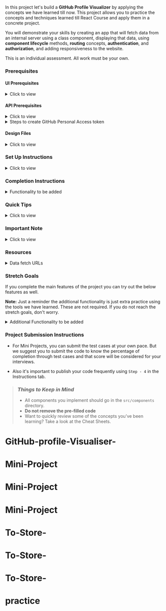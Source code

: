 In this project let's build a **GitHub Profile Visualizer** by applying the concepts we have learned till now. This project allows you to practice the concepts and techniques learned till React Course and apply them in a concrete project.

You will demonstrate your skills by creating an app that will fetch data from an internal server using a class component, displaying that data, using **component lifecycle** methods, **routing** concepts, **authentication**, and **authorization**, and adding responsiveness to the website.

This is an individual assessment. All work must be your own.

### Prerequisites

#### UI Prerequisites

<details>
<summary>Click to view</summary>

- What is Figma?
  - Figma is a vector graphics editor and prototyping tool which is primarily web-based. You can check more info on the <a href="https://www.figma.com/" target="_blank">Website</a>.
- Create a Free account in Figma
  - Kindly follow the instructions as shown in <a href="https://www.youtube.com/watch?v=hrHL2VLMl7g&t=37s" target="_blank">this</a> video to create a Free Figma account. Watch the video upto **00:50**.
- How to Check CSS in Figma?
  - Kindly follow the instructions as shown in <a href="https://www.youtube.com/watch?v=B242nuM3y2s" target="_blank">this</a> video to check CSS in the Figma screen. Watch the video upto **02:45**.
- Export Images in Figma screen

  - Kindly follow the instructions as shown in <a href="https://www.youtube.com/watch?v=NpzL1MONwaw" target="_blank">this</a> video to export images from the Figma screen.
  - Click on the Export button to get Export options as shown in the below image.

  <div style="text-align:center;margin:10px 0px 0px 45px;width:200px;">
    <img src="https://assets.ccbp.in/frontend/react-js/figma-export-option.png" />
  </div>

- Upload your exported images from Figma to Cloudinary and get image URLs from Cloudinary. Refer <a href="https://learning.ccbp.in/projects/course?c_id=fe4c935d-3ad5-4bb8-a1a5-9b045ae70010&s_id=2f72d6fe-09a7-4c0a-b0db-196740c853a0&t_id=6535e48d-fb4e-45c4-9654-3da423c79e26" target="_blank">this</a> session for better understanding.

</details>

#### API Prerequisites

<details>
<summary>Click to view</summary>

- What is GitHub?

  - GitHub is a web-based version-control and collaboration platform for software developers. GitHub facilitates social coding by providing a web interface to the Git code repository and management tools for collaboration. GitHub can be thought of as a serious social networking site for software developers. <a href="https://github.com/" target="_blank">Website</a>

- GitHub API:
  - GitHub provides public APIs that allow us to extract the public data of the GitHub users. <a href="https://docs.github.com/en/rest" target="_blank">Read more</a>

</details>

<details>
<summary>Steps to create GitHub Personal Access token</summary>
<br/>
To create GitHub Personal Access token, follow the steps mentioned below

- Open your GitHub Account
- Verify your email address, if it hasn't been verified yet
- In the upper-right corner of any page, click your profile photo, then click Settings

  <div style="text-align:center;margin:10px 0px 0px 45px;width:200px;">
    <img src="https://res.cloudinary.com/do4qwwms8/image/upload/v1627733578/Github%20repositories/userbar-account-settings_f3jhes.png" alt="user account settings"/>
  </div>

- In the left sidebar, click Developer settings button

  <div style="text-align:center;margin:10px 0px 0px 45px;width:200px;">
    <img src="https://res.cloudinary.com/do4qwwms8/image/upload/v1627733660/Github%20repositories/developer-settings_ssfkl3.png" alt="developer settings"/>
  </div>

- In the left sidebar, click Personal access tokens button

  <div style="text-align:center;margin:10px 0px 0px 45px;width:200px;">
    <img src="https://res.cloudinary.com/do4qwwms8/image/upload/v1627733699/Github%20repositories/personal_access_tokens_tab_dm2mwt.png" alt="personal access token tab"/>
  </div>

- Click Generate new token button

  <div style="text-align:center;margin:10px 0px 0px 45px;width:500px;">
    <img src="https://res.cloudinary.com/do4qwwms8/image/upload/v1627733789/Github%20repositories/generate_new_token_yx60wa.png" alt="generate new token"/>
  </div>

- Give your token a descriptive name

  <div style="text-align:center;margin:10px 0px 0px 45px;width:400px;">
    <img src="https://res.cloudinary.com/dppqxule9/image/upload/v1627968394/token_description.png" alt="token description"/>
  </div>

- To give your token an expiration, select the Expiration drop-down menu, then click No expiration

  <div style="text-align:center;margin:10px 0px 0px 45px;width:400px;">
    <img src="https://res.cloudinary.com/do4qwwms8/image/upload/v1627734195/Github%20repositories/token_expiration_qtu1jn.png" alt="token expiration date"/>
  </div>

- Click Generate token button

  <div style="text-align:center;margin:10px 0px 0px 45px;width:400px;">
    <img src="https://res.cloudinary.com/do4qwwms8/image/upload/v1627734276/Github%20repositories/generate_token_fiaydd.png" alt="generate token"/>
  </div>

- Personal access token will be generated.

  <div style="text-align:center;margin:10px 0px 0px 45px;width:400px;">
    <img src="https://res.cloudinary.com/do4qwwms8/image/upload/v1627734319/Github%20repositories/personal_access_tokens_nlaxvo.png" alt="personal access token"/>
  </div>

- You can copy the access token you have generated and use it as the authorization.

</details>

#### Design Files

<details>
<summary>Click to view</summary>

- You can check the **Design Files** for different devices <a href="https://www.figma.com/file/VbNzjNpk9vuQYy7nDF0JvP/Github-Profile-Visualizer?node-id=0%3A1" target="_blank" >here</a>.

</details>

### Set Up Instructions

<details>
<summary>Click to view</summary>

- Download dependencies by running `npm install`
- Start up the app using `npm start`
</details>

### Completion Instructions

<details>
<summary>Functionality to be added</summary>
<br/>
The app must have the following functionalities

- **Home Route**

  - When a user opens the Home Route,

    - When a username is provided in the search input and the button with the search icon is clicked

      - Make an HTTP GET request to the **GitHub User Profile Details API URL** with path parameter value as the username provided in the search input and query parameter `api_key` with the value of GitHub personal access token

      - For example: When the search input value is **kentcdodds** and search icon is clicked, then the **GitHub User Profile Details API URL** will be as follows

      ```js
      const apiUrl = 'https://ttvxlp94z4.execute-api.ap-south-1.amazonaws.com/dev/gpv/profile-details/kentcdodds?api_key=289234723783_38'
      ```

      - **_Loader_** should be displayed while fetching the data
      - After the data is fetched successfully, display the user profile details received from the response
      - If the HTTP GET request made is unsuccessful, then the failure view given in the **Figma** screens should be displayed
        - When the **Try Again** button is clicked, an HTTP GET request should be made to **GitHub User Profile Details API URL**

    - **Header**
      
      - When the **GitHub Profile Visualizer** title in the header is clicked, then the page should be navigated to the Home Route
      - When the **Home** link in the Header is clicked, then the page should be navigated to the Home Route
      - When the **Analysis** link in the Header is clicked, then the page should be navigated to the Analysis Route
      - When the **Repositories** link in the Header is clicked, then the page should be navigated to the Repository Route
      - When the **Analysis** link in the Header is clicked, then the page should be navigated to the Analysis Route

- **Repository Route**

  - When a user opens the Repository Route

    - Make an HTTP GET request to the **GitHub User Repository Details API URL** with path parameter value as the username provided in the search input in the **Home Route** and query parameter `api_key` with the value of GitHub personal access token
    - **_Loader_** should be displayed while fetching the data
    - After the data is fetched successfully, display the list of user repositories received from the response
    - If the HTTP GET request made is unsuccessful, then the failure view given in the **Figma** screens should be displayed
    - When the **Try Again** button is clicked, an HTTP GET request should be made to **GitHub User Repository Details API URL**

  - When a **Repository** item is clicked, then the page should be navigated to the Repository Item Details Route
  - All the header functionalities mentioned in the Home Route should work in this route accordingly


- **Repository Item Details Route**

  - When an user opens the Repository Item Details Route

    - Make an HTTP GET request to the **GitHub User Repository Item Details API URL** with path parameter value as the username provided in the search input in the **Home Route** and query parameter `api_key` with the value of GitHub personal access token
    - **_Loader_** should be displayed while fetching the data
    - After the data is fetched successfully, display the user repositories item details received from the response
    - If the HTTP GET request made is unsuccessful, then the failure view given in the **Figma** screens should be displayed
    - When the **Try Again** button is clicked, an HTTP GET request should be made to **GitHub User Repository Item Details API URL**

  - All the header functionalities mentioned in the Home Route should work in this route accordingly

- **Analysis Route**

  - When a user opens the Repository Route

    - Make an HTTP GET request to the **GitHub User Analysis Details API URL** with path parameter value as the username provided in the search input in the **Home Route** and query parameter `api_key` with the value of GitHub personal access token
    - **_Loader_** should be displayed while fetching the data
    - After the data is fetched successfully, display the user analysis details received from the response
    - If the HTTP GET request made is unsuccessful, then the failure view given in the **Figma** screens should be displayed
    - When the **Try Again** button is clicked, an HTTP GET request should be made to **GitHub User Analysis Details API URL**

  - When the **GitHub Profile Visualizer** title in the header is clicked, then the page should be navigated to the Home Route
  - When the **Home** link in the Header is clicked, then the page should be navigated to the Home Route
  - When the **Repositories** link in the Header is clicked, then the page should be navigated to the Repository Route

- **Not Found Route**

  - When a random path is provided as the URL, then the page should navigate to the Not Found Route

- Users should be able to view the website responsively in mobile view, tablet view as well.

</details>

### Quick Tips

<details>
<summary>Click to view</summary>

- Use **Recharts** package to implement given charts
  - Recharts <a href="https://www.npmjs.com/package/recharts" target="_blank" >Documentation</a>.
  - Linear chart implementation <a href="https://codesandbox.io/s/simple-line-chart-g3mus?file=/src/LinearChart.js" target="_blank">CodeSandbox</a>.
  - Pie chart implementation <a href="https://codesandbox.io/s/pie-chart-example-cn47w?file=/src/piechart.js" target="_blank">CodeSandbox</a>.
  - Commit graph implementation <a href="https://codesandbox.io/s/commitgraph-devr4?file=/src/CommitGraph.js" target="_blank">CodeSandbox</a>.

</details>

### Important Note

<details>
<summary>Click to view</summary>
<br/>

**The following instructions are required for the tests to pass**

- **Note:**

  - <IndexItem href="api-prerequisites">Click here to know how to create GitHub personal access token</IndexItem>
  - Don't use any third-party packages other than packages mentioned in the **Quick Tips**
  - Use media queries for responsiveness. Instead of rendering the same elements twice for responsiveness.
  - For Mini Projects, You have to use normal HTML elements to style the React Components. Usage of `styled-components` (CSS in JS) to style React components are not supported in Mini Projects. Test cases won't be passed, If you use styled components.
  - Refer to the below example for the usage of `testid` in the HTML elements.

    - Example: `<div testid="repoItem" className="repo-item"/>`.

- **Routes**

  - Render `Home` Route component when the path in URL matches `/`
  - Render `Repository` Route component when the path in URL matches `/repositories`
  - Render `Repository Item Details` Route component when the path in URL matches `/repositories/:repoName`
  - Render `Analysis` Route component when the path in URL matches `/analysis`

- The Failure View images should consist of alt attribute value as `failure view`
- Wrap the `Loader` component with an HTML container element and add the `testid` attribute value as **loader** to it

  ```jsx
  <div className="loader-container" testid="loader">
    <Loader type="TailSpin" color="#3B82F6" height={50} width={50} />
  </div>
  ```

- **Home Route**

  - The HTML button element with search icon should have the `testid` attribute value as **searchButton** to it
  - `HiOutlineSearch` icon from react-icons should be used for the **Search Icon** button
  - `RiBuildingLine` icon from react-icons should be used for the **Building Icon** in Company
  - `IoMdLink` icon from react-icons should be used for the **Link Icon** in Blog
  - `IoLocationOutline` icon from react-icons should be used for the **Location Icon** in Location
  - The website home page image should consist of alt attribute value as `github profile visualizer home page`
  - The user profile picture in the Home Route should have the alt and src as the values of the keys `name` and `avatar_url` from each object in GitHub user profile details Response

- **Repository Route**

  - When the **Repository Route** is opened without giving a valid username, then the page should consists of **No Data Found** image with alt attribute value as `empty repositories`
  - The user profile picture in the Repository Route should have the alt and src as the values of the keys `login` and `avatar_url` in owner from each object in GitHub user repository details Response
  - When the repository API return an empty list, then the No Repositories image should consist of alt attribute value as `no repositories`

- **Analysis Route**

  - When the **Analysis Route** is opened without giving a valid username, then the page should consists of **No Data Found** image with alt attribute value as `empty analysis`
  - The user profile picture in the Analysis Route should have the alt and src as the values of the keys `login` and `avatarUrl` in user from each object in GitHub user analysis details Response
  - When the analysis API return an empty list, then the No Analysis image should consist of alt attribute value as `no analysis`

- **Repositories Item Details Route**

  - The Contributors Profile images should consist of alt attribute value as `contributor profile`

- **Not Found Route**

  - The Not Found image should consist of alt attribute value as `not found`

</details>

### Resources

<details>
<summary>Data fetch URLs</summary>

- Use the _username_ entered in the search input as a path parameter to the below APIs.

**GitHub User Profile Details API**

#### API: `https://ttvxlp94z4.execute-api.ap-south-1.amazonaws.com/dev/gpv/profile-details/{username}`

#### Example: `https://ttvxlp94z4.execute-api.ap-south-1.amazonaws.com/dev/gpv/profile-details/kentcdodds`

#### Method: `GET`

#### Description:

Returns a response containing the profile details of the given user

#### Sample Response

```json
{
  "avatar_url": "https://avatars.githubusercontent.com/u/1500684?v=4",
  "bio": "Improving the world with quality software · Husband, Father, Latter-day Saint, Teacher, OSS · @remix-run · TestingJavaScript.com · EpicReact.Dev · Be Kind",
  "blog": "https://kentcdodds.com",
  "company": "@remix-run",
  "created_at": "2012-03-04T22:32:01Z",
  "email": "me+github@kentcdodds.com",
  "events_url": "https://api.github.com/users/kentcdodds/events{/privacy}",
  "followers": 22212,
  "followers_url": "https://api.github.com/users/kentcdodds/followers",
  "following": 42,
  "following_url": "https://api.github.com/users/kentcdodds/following{/other_user}",
  "gists_url": "https://api.github.com/users/kentcdodds/gists{/gist_id}",
  "gravatar_id": "",
  "hireable": null,
  "html_url": "https://github.com/kentcdodds",
  "id": 1500684,
  "location": "Salt Lake City, Utah, USA",
  "login": "kentcdodds",
  "name": "Kent C. Dodds",
  "node_id": "MDQ6VXNlcjE1MDA2ODQ=",
  "organizations_url": "https://api.github.com/users/kentcdodds/orgs",
  "public_gists": 236,
  "public_repos": 631,
  "received_events_url": "https://api.github.com/users/kentcdodds/received_events",
  "repos_url": "https://api.github.com/users/kentcdodds/repos",
  "site_admin": false,
  "starred_url": "https://api.github.com/users/kentcdodds/starred{/owner}{/repo}",
  "subscriptions_url": "https://api.github.com/users/kentcdodds/subscriptions",
  "twitter_username": "kentcdodds",
  "type": "User",
  "updated_at": "2021-12-02T21:13:19Z",
  "url": "https://api.github.com/users/kentcdodds"
}
```

**GitHub User Repository Details API**

#### API: `https://ttvxlp94z4.execute-api.ap-south-1.amazonaws.com/dev/gpv/repos/{username}`

#### Example: `https://ttvxlp94z4.execute-api.ap-south-1.amazonaws.com/dev/gpv/repos/kentcdodds`

#### Method: `GET`

#### Description:

Returns a response containing the list of repositories

#### Sample Response

```json
[
  {
    "allow_forking": true,
    "archive_url": "https://api.github.com/repos/kentcdodds/.kenv/{archive_format}{/ref}",
    "archived": false,
    "assignees_url": "https://api.github.com/repos/kentcdodds/.kenv/assignees{/user}",
    "blobs_url": "https://api.github.com/repos/kentcdodds/.kenv/git/blobs{/sha}",
    "branches_url": "https://api.github.com/repos/kentcdodds/.kenv/branches{/branch}",
    "clone_url": "https://github.com/kentcdodds/.kenv.git",
    "collaborators_url": "https://api.github.com/repos/kentcdodds/.kenv/collaborators{/collaborator}",
    "comments_url": "https://api.github.com/repos/kentcdodds/.kenv/comments{/number}",
    "commits_url": "https://api.github.com/repos/kentcdodds/.kenv/commits{/sha}",
    "compare_url": "https://api.github.com/repos/kentcdodds/.kenv/compare/{base}...{head}",
    "contents_url": "https://api.github.com/repos/kentcdodds/.kenv/contents/{+path}",
    "contributors_url": "https://api.github.com/repos/kentcdodds/.kenv/contributors",
    "created_at": "2021-05-25T17:26:22Z",
    "default_branch": "main",
    "deployments_url": "https://api.github.com/repos/kentcdodds/.kenv/deployments",
    "description": null,
    "disabled": false,
    "downloads_url": "https://api.github.com/repos/kentcdodds/.kenv/downloads",
    "events_url": "https://api.github.com/repos/kentcdodds/.kenv/events",
    "fork": false,
    "forks": 0,
    "forks_count": 0,
    "forks_url": "https://api.github.com/repos/kentcdodds/.kenv/forks",
    "full_name": "kentcdodds/.kenv",
    "git_commits_url": "https://api.github.com/repos/kentcdodds/.kenv/git/commits{/sha}",
    "git_refs_url": "https://api.github.com/repos/kentcdodds/.kenv/git/refs{/sha}",
    "git_tags_url": "https://api.github.com/repos/kentcdodds/.kenv/git/tags{/sha}",
    "git_url": "git://github.com/kentcdodds/.kenv.git",
    "has_downloads": true,
    "has_issues": true,
    "has_pages": false,
    "has_projects": true,
    "has_wiki": true,
    "homepage": "",
    "hooks_url": "https://api.github.com/repos/kentcdodds/.kenv/hooks",
    "html_url": "https://github.com/kentcdodds/.kenv",
    "id": 370775161,
    "is_template": false,
    "issue_comment_url": "https://api.github.com/repos/kentcdodds/.kenv/issues/comments{/number}",
    "issue_events_url": "https://api.github.com/repos/kentcdodds/.kenv/issues/events{/number}",
    "issues_url": "https://api.github.com/repos/kentcdodds/.kenv/issues{/number}",
    "keys_url": "https://api.github.com/repos/kentcdodds/.kenv/keys{/key_id}",
    "labels_url": "https://api.github.com/repos/kentcdodds/.kenv/labels{/name}",
    "language": "JavaScript",
    "languages": [
      {"name": "JavaScript", "value": 20784},
      {"name": "TypeScript", "value": 4868}
    ],
    "languages_url": "https://api.github.com/repos/kentcdodds/.kenv/languages",
    "license": null,
    "merges_url": "https://api.github.com/repos/kentcdodds/.kenv/merges",
    "milestones_url": "https://api.github.com/repos/kentcdodds/.kenv/milestones{/number}",
    "mirror_url": null,
    "name": ".kenv",
    "node_id": "MDEwOlJlcG9zaXRvcnkzNzA3NzUxNjE=",
    "notifications_url": "https://api.github.com/repos/kentcdodds/.kenv/notifications{?since,all,participating}",
    "open_issues": 0,
    "open_issues_count": 0,
    "owner": {
      "avatar_url": "https://avatars.githubusercontent.com/u/1500684?v=4",
      "events_url": "https://api.github.com/users/kentcdodds/events{/privacy}",
      "followers_url": "https://api.github.com/users/kentcdodds/followers",
      "following_url": "https://api.github.com/users/kentcdodds/following{/other_user}",
      "gists_url": "https://api.github.com/users/kentcdodds/gists{/gist_id}",
      "gravatar_id": "",
      "html_url": "https://github.com/kentcdodds",
      "id": 1500684,
      "login": "kentcdodds",
      "node_id": "MDQ6VXNlcjE1MDA2ODQ=",
      "organizations_url": "https://api.github.com/users/kentcdodds/orgs",
      "received_events_url": "https://api.github.com/users/kentcdodds/received_events",
      "repos_url": "https://api.github.com/users/kentcdodds/repos",
      "site_admin": false,
      "starred_url": "https://api.github.com/users/kentcdodds/starred{/owner}{/repo}",
      "subscriptions_url": "https://api.github.com/users/kentcdodds/subscriptions",
      "type": "User",
      "url": "https://api.github.com/users/kentcdodds"
    },
    "permissions": {
      "admin": false,
      "maintain": false,
      "push": false,
      "triage": false,
      "pull": true
    },
    "private": false,
    "pulls_url": "https://api.github.com/repos/kentcdodds/.kenv/pulls{/number}",
    "pushed_at": "2021-11-19T00:19:06Z",
    "releases_url": "https://api.github.com/repos/kentcdodds/.kenv/releases{/id}",
    "size": 84,
    "ssh_url": "git@github.com:kentcdodds/.kenv.git",
    "stargazers_count": 18,
    "stargazers_url": "https://api.github.com/repos/kentcdodds/.kenv/stargazers",
    "statuses_url": "https://api.github.com/repos/kentcdodds/.kenv/statuses/{sha}",
    "subscribers_url": "https://api.github.com/repos/kentcdodds/.kenv/subscribers",
    "subscription_url": "https://api.github.com/repos/kentcdodds/.kenv/subscription",
    "svn_url": "https://github.com/kentcdodds/.kenv",
    "tags_url": "https://api.github.com/repos/kentcdodds/.kenv/tags",
    "teams_url": "https://api.github.com/repos/kentcdodds/.kenv/teams",
    "topics": [],
    "trees_url": "https://api.github.com/repos/kentcdodds/.kenv/git/trees{/sha}",
    "updated_at": "2021-11-19T00:19:09Z",
    "url": "https://api.github.com/repos/kentcdodds/.kenv",
    "visibility": "public",
    "watchers": 18,
    "watchers_count": 18
  },
  "...."
]
```

**GitHub User Repository Item Details API**

#### API: `https://ttvxlp94z4.execute-api.ap-south-1.amazonaws.com/dev/gpv/specific-repo/{username}/{repoName}`

#### Method: `GET`

#### Description:

Returns a response containing the details of the Repository

#### Sample Response

```json
{
  "id": 370775161,
  "node_id": "MDEwOlJlcG9zaXRvcnkzNzA3NzUxNjE=",
  "name": ".kenv",
  "full_name": "kentcdodds/.kenv",
  "private": false,
  "owner": {
    "login": "kentcdodds",
    "id": 1500684,
    "node_id": "MDQ6VXNlcjE1MDA2ODQ=",
    "avatar_url": "https://avatars.githubusercontent.com/u/1500684?v=4",
    "gravatar_id": "",
    "url": "https://api.github.com/users/kentcdodds",
    "html_url": "https://github.com/kentcdodds",
    "followers_url": "https://api.github.com/users/kentcdodds/followers",
    "following_url": "https://api.github.com/users/kentcdodds/following{/other_user}",
    "gists_url": "https://api.github.com/users/kentcdodds/gists{/gist_id}",
    "starred_url": "https://api.github.com/users/kentcdodds/starred{/owner}{/repo}",
    "subscriptions_url": "https://api.github.com/users/kentcdodds/subscriptions",
    "organizations_url": "https://api.github.com/users/kentcdodds/orgs",
    "repos_url": "https://api.github.com/users/kentcdodds/repos",
    "events_url": "https://api.github.com/users/kentcdodds/events{/privacy}",
    "received_events_url": "https://api.github.com/users/kentcdodds/received_events",
    "type": "User",
    "site_admin": false
  },
  "html_url": "https://github.com/kentcdodds/.kenv",
  "description": null,
  "fork": false,
  "created_at": "2021-05-25T17:26:22Z",
  "updated_at": "2021-11-19T00:19:09Z",
  "pushed_at": "2021-11-19T00:19:06Z",
  "git_url": "git://github.com/kentcdodds/.kenv.git",
  "ssh_url": "git@github.com:kentcdodds/.kenv.git",
  "clone_url": "https://github.com/kentcdodds/.kenv.git",
  "svn_url": "https://github.com/kentcdodds/.kenv",
  "homepage": "",
  "size": 84,
  "stargazers_count": 18,
  "watchers_count": 18,
  "language": "JavaScript",
  "has_issues": true,
  "has_projects": true,
  "has_downloads": true,
  "has_wiki": true,
  "has_pages": false,
  "forks_count": 0,
  "mirror_url": null,
  "archived": false,
  "disabled": false,
  "open_issues_count": 0,
  "license": null,
  "allow_forking": true,
  "is_template": false,
  "topics": [],
  "visibility": "public",
  "forks": 0,
  "open_issues": 0,
  "watchers": 18,
  "default_branch": "main",
  "permissions": {
    "admin": false,
    "maintain": false,
    "push": false,
    "triage": false,
    "pull": true
  },
  "temp_clone_token": "",
  "network_count": 0,
  "subscribers_count": 1,
  "contributors": [
    {
      "login": "kentcdodds",
      "id": 1500684,
      "node_id": "MDQ6VXNlcjE1MDA2ODQ=",
      "avatar_url": "https://avatars.githubusercontent.com/u/1500684?v=4",
      "gravatar_id": "",
      "url": "https://api.github.com/users/kentcdodds",
      "html_url": "https://github.com/kentcdodds",
      "followers_url": "https://api.github.com/users/kentcdodds/followers",
      "following_url": "https://api.github.com/users/kentcdodds/following{/other_user}",
      "gists_url": "https://api.github.com/users/kentcdodds/gists{/gist_id}",
      "starred_url": "https://api.github.com/users/kentcdodds/starred{/owner}{/repo}",
      "subscriptions_url": "https://api.github.com/users/kentcdodds/subscriptions",
      "organizations_url": "https://api.github.com/users/kentcdodds/orgs",
      "repos_url": "https://api.github.com/users/kentcdodds/repos",
      "events_url": "https://api.github.com/users/kentcdodds/events{/privacy}",
      "received_events_url": "https://api.github.com/users/kentcdodds/received_events",
      "type": "User",
      "site_admin": false,
      "contributions": 15
    }
  ],
  "lanuages": [
    {"name": "JavaScript", "value": 20784},
    {"name": "TypeScript", "value": 4868}
  ]
}
```

**GitHub User Analysis Details API**

#### API: `https://ttvxlp94z4.execute-api.ap-south-1.amazonaws.com/dev/gpv/profile-summary/{username}`

#### Example: `https://ttvxlp94z4.execute-api.ap-south-1.amazonaws.com/dev/gpv/profile-summary/kentcdodds`

#### Method: `GET`

#### Description:

Returns a response containing the Analysis Details of the given user

#### Sample Response

```json
{
  "user": {
    "hireable": false,
    "createdAt": 1330900321000,
    "collaborators": 0,
    "diskUsage": 0,
    "followers": 21245,
    "following": 42,
    "id": 1500684,
    "ownedPrivateRepos": 0,
    "privateGists": 0,
    "publicGists": 232,
    "publicRepos": 623,
    "totalPrivateRepos": 0,
    "avatarUrl": "https://www.nicepng.com/png/detail/41-410103_male-profile-round-circle-users-comments-profile-pic.png",
    "blog": "",
    "company": "",
    "email": "",
    "gravatarId": "",
    "htmlUrl": "https://github.com/kentcdodds",
    "location": "Salt Lake City, Utah, USA",
    "login": "kentcdodds",
    "name": "kentcdodds",
    "type": "User",
    "url": "https://api.github.com/users/kentcdodds",
    "plan": null
  },
  "quarterCommitCount": {
    "2012-Q1": 0,
    "2012-Q2": 0,
    "2012-Q3": 0,
    "2012-Q4": 0,
    "2013-Q1": 4,
    "2013-Q2": 120,
    "2013-Q3": 158,
    "2013-Q4": 185,
    "2014-Q1": 230,
    "2014-Q2": 74,
    "2014-Q3": 105,
    "2014-Q4": 30,
    "2015-Q1": 143,
    "2015-Q2": 164,
    "2015-Q3": 218,
    "2015-Q4": 67,
    "2016-Q1": 217,
    "2016-Q2": 100,
    "2016-Q3": 223,
    "2016-Q4": 170,
    "2017-Q1": 322,
    "2017-Q2": 272,
    "2017-Q3": 335,
    "2017-Q4": 138,
    "2018-Q1": 172,
    "2018-Q2": 238,
    "2018-Q3": 211,
    "2018-Q4": 154,
    "2019-Q1": 361,
    "2019-Q2": 504,
    "2019-Q3": 331,
    "2019-Q4": 386,
    "2020-Q1": 443,
    "2020-Q2": 533,
    "2020-Q3": 498,
    "2020-Q4": 626,
    "2021-Q1": 369,
    "2021-Q2": 355,
    "2021-Q3": 603,
    "2021-Q4": 133
  },
  "langRepoCount": {
    "JavaScript": 237,
    "HTML": 24,
    "Unknown": 15,
    "TypeScript": 14,
    "Java": 6,
    "Perl": 3,
    "Objective-C": 3,
    "Shell": 2,
    "CSS": 2
  },
  "langCommitCount": {
    "JavaScript": 6975,
    "TypeScript": 1526,
    "HTML": 326,
    "Unknown": 163,
    "Shell": 100,
    "Objective-C": 53,
    "Perl": 43,
    "CSS": 6,
    "Java": 0
  },
  "repoCommitCount": {
    "old-kentcdodds.com": 1029,
    "kentcdodds.com": 872,
    "bookshelf": 433,
    "testing-workshop": 297,
    "kcd-discord-bot": 272,
    "bucketstreams": 223,
    "react-suspense": 198,
    "kcd-scripts": 190,
    "react-performance": 179,
    "react-hooks": 170
  },
  "timeStamp": 1634914628856
}
```

</details>

### Stretch Goals

If you complete the main features of the project you can try out the below features as well.

**Note:** Just a reminder the additional functionality is just extra practice using the tools we have learned. These are not required. If you do not reach the stretch goals, don't worry.

<details>
<summary>Additional Functionality to be added</summary>

- Analysis Route:
  - Users should be able to see the commit history of the last six months in a graph.

</details>

### Project Submission Instructions

- For Mini Projects, you can submit the test cases at your own pace. But we suggest you to submit the code to know the percentage of completion through test cases and that score will be considered for your interviews.

- Also it's important to publish your code frequently using `Step - 4` in the Instructions tab.

> ### _Things to Keep in Mind_
>
> - All components you implement should go in the `src/components` directory.
> - **Do not remove the pre-filled code**
> - Want to quickly review some of the concepts you’ve been learning? Take a look at the Cheat Sheets.
# GitHub-profile-Visualiser-
# Mini-Project
# Mini-Project
# Mini-Project
# To-Store-
# To-Store-
# To-Store-
# practice
